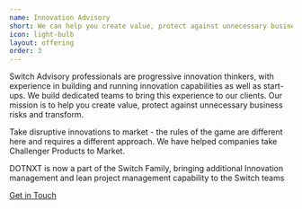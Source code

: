 ```yaml
---
name: Innovation Advisory
short: We can help you create value, protect against unnecessary business risks and transform Innovation operations to drive success.
icon: light-bulb
layout: offering
order: 3
---
```

Switch Advisory professionals are progressive innovation thinkers, with experience in building and running innovation capabilities as well as start-ups. We build dedicated teams to bring this experience to our clients. Our mission is to help you create value, protect against unnecessary business risks and transform.

Take disruptive innovations to market - the rules of the game are different here and requires a different approach. We have helped companies take Challenger Products to Market.

DOTNXT is now a part of the Switch Family, bringing additional Innovation management
and lean project management capability to the Switch teams

<div class="col-xs-12 text-center">
  <a class="btn btn-lg btn-filled" href="/contact">Get in Touch</a>
</div>
